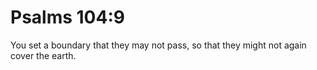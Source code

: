 # Psalms 104:9

You set a boundary that they may not pass, so that they might not again cover the earth.
